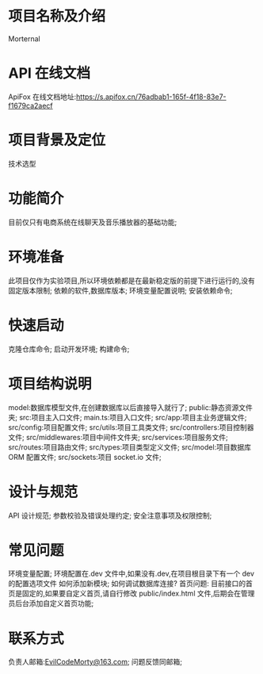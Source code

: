 # 项目名称及介绍

Morternal

# API 在线文档

ApiFox 在线文档地址:https://s.apifox.cn/76adbab1-165f-4f18-83e7-f1679ca2aecf

# 项目背景及定位

技术选型

# 功能简介

目前仅只有电商系统在线聊天及音乐播放器的基础功能;

# 环境准备

此项目仅作为实验项目,所以环境依赖都是在最新稳定版的前提下进行运行的,没有固定版本限制;
依赖的软件,数据库版本;
环境变量配置说明;
安装依赖命令;

# 快速启动

克隆仓库命令;
启动开发环境;
构建命令;

# 项目结构说明

model:数据库模型文件,在创建数据库以后直接导入就行了;
public:静态资源文件夹;
src:项目主入口文件;
main.ts:项目入口文件;
src/app:项目主业务逻辑文件;
src/config:项目配置文件;
src/utils:项目工具类文件;
src/controllers:项目控制器文件;
src/middlewares:项目中间件文件夹;
src/services:项目服务文件;
src/routes:项目路由文件;
src/types:项目类型定义文件;
src/model:项目数据库 ORM 配置文件;
src/sockets:项目 socket.io 文件;

# 设计与规范

API 设计规范;
参数校验及错误处理约定;
安全注意事项及权限控制;

# 常见问题

环境变量配置;
环境配置在.dev 文件中,如果没有.dev,在项目根目录下有一个 dev 的配置选项文件
如何添加新模块;
如何调试数据库连接?
首页问题:
目前接口的首页是固定的,如果要自定义首页,请自行修改 public/index.html 文件,后期会在管理员后台添加自定义首页功能;

# 联系方式

负责人邮箱:EvilCodeMorty@163.com;
问题反馈同邮箱;
